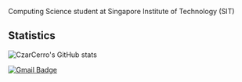 Computing Science student at Singapore Institute of Technology (SIT)

## Statistics
![CzarCerro's GitHub stats](https://github-readme-stats.vercel.app/api?username=CzarCerro&show_icons=true&theme=radical&count_private=true)

[![Gmail Badge](https://img.shields.io/badge/-abramobligacion@gmail.com-c14438?style=flat-square&logo=Gmail&logoColor=white&link=mailto:abramobligacion@gmail.com)](mailto:abramobligacion@gmail.com) 
